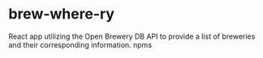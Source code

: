 # brew-where-ry

React app utilizing the Open Brewery DB API to provide a list of breweries and their corresponding information.
npms
